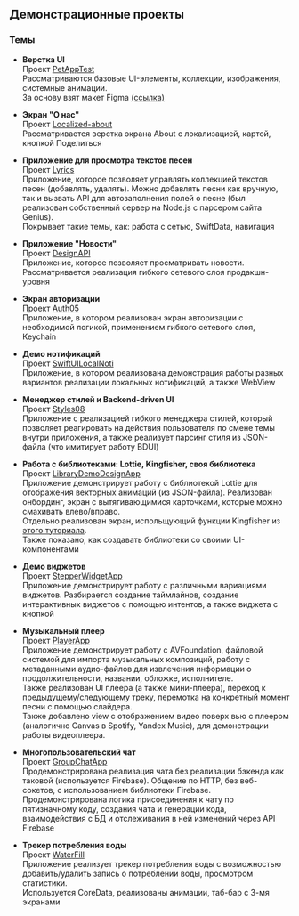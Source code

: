 ## Демонстрационные проекты

### Темы

- **Верстка UI**    
Проект [PetAppTest](/PetAppTest/PetAppTest/)  
Рассматриваются базовые UI-элементы, коллекции, изображения, системные анимации.  
За основу взят макет Figma [(ссылка)](https://www.figma.com/design/4zF2QcRpGNWvU06I2p30gH/PetNest-(Pet-App)-(Community)?node-id=116-91&node-type=canvas&t=zq2AHM0psr4ufVr9-0) 

- **Экран "О нас"**  
Проект [Localized-about](/Localized-about/test-localize/)  
Рассматривается верстка экрана About c локализацией, картой, кнопкой Поделиться  

- **Приложение для просмотра текстов песен**  
Проект [Lyrics](/Lyrics/)  
Приложение, которое позволяет управлять коллекцией текстов песен (добавлять, удалять). Можно добавлять песни как вручную, так и вызвать API для автозаполнения полей о песне (был реализован собственный сервер на Node.js c парсером сайта Genius).   
Покрывает такие темы, как: работа с сетью, SwiftData, навигация

- **Приложение "Новости"**  
Проект [DesignAPI](/DesignAPI/DesignAPI/)  
Приложение, которое позволяет просматривать новости.  
Рассматривается реализация гибкого сетевого слоя продакшн-уровня

- **Экран авторизации**  
Проект [Auth05](/Auth05/Auth05/)  
Приложение, в котором реализован экран авторизации с необходимой логикой, применением гибкого сетевого слоя, Keychain 

- **Демо нотификаций**  
Проект [SwiftUILocalNoti](/SwiftUILocalNoti/SwiftUILocalNoti/)  
Приложение, в котором реализована демонстрация работы разных вариантов реализации локальных нотификаций, а также WebView

- **Менеджер стилей и Backend-driven UI**  
Проект [Styles08](/Styles08/Styles08/)  
Приложение с реализацией гибкого менеджера стилей, который позволяет реагировать на действия пользователя по смене темы внутри приложения, а также реализует парсинг стиля из JSON-файла (что имитирует работу BDUI)


- **Работа с библиотеками: Lottie, Kingfisher, своя библиотека**  
Проект [LibraryDemoDesignApp](/LibraryDemoDesignApp/)  
Приложение демонстрирует работу с библиотекой Lottie для отображения векторных анимаций (из JSON-файла). Реализован онбординг, экран с вытягивающимися карточками, которые можно смахивать влево/вправо.   
Отдельно реализован экран, испольщующий функции Kingfisher из [этого туториала](https://swiftpackageindex.com/onevcat/kingfisher/master/tutorials/kingfisher/gettingstartedswiftui).  
Также показано, как создавать библиотеки со своими UI-компонентами


- **Демо виджетов**  
Проект [StepperWidgetApp](/StepperWidgetApp/StepperWidgetApp/)  
Приложение демонстрирует работу с различными вариациями виджетов. Разбирается создание таймлайнов, создание интерактивных виджетов с помощью интентов, а также виджета с кнопкой


- **Музыкальный плеер**  
Проект [PlayerApp](/PlayerApp/PlayerApp/)  
Приложение демонстрирует работу с AVFoundation, файловой системой для импорта музыкальных композиций, работу с метаданными аудио-файлов для извлечения информации о продолжительности, названии, обложке, исполнителе.  
Также реализован UI плеера (а также мини-плеера), переход к предыдущему/следующему треку, перемотка на конкретный момент песни с помощью слайдера.  
Также добавлено view с отображением видео поверх вью с плеером (аналогично Canvas в Spotify, Yandex Music), для демонстрации работы видеоплеера.


- **Многопользовательский чат**  
Проект [GroupChatApp](/GroupChatApp/GroupChatApp/)  
Продемонстрирована реализация чата без реализации бэкенда как таковой (используется Firebase). Общение по HTTP, без веб-сокетов, с использованием библиотеки Firebase.  
Продемонстрирована логика присоединения к чату по пятизначному коду, создания чата и генерации кода, взаимодействия с БД и отслеживания в ней изменений через API Firebase

- **Трекер потребления воды**  
Проект [WaterFill](/WaterFill/WaterFill/)  
Приложение реализует трекер потребления воды с возможностью добавить/удалить запись о потреблении воды, просмотром статистики.  
Используется CoreData, реализованы анимации, таб-бар с 3-мя экранами